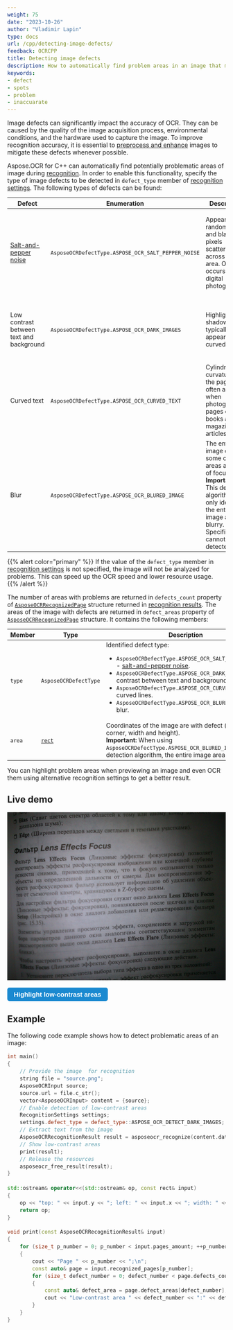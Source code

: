 ```yaml
---
weight: 75
date: "2023-10-26"
author: "Vladimir Lapin"
type: docs
url: /cpp/detecting-image-defects/
feedback: OCRCPP
title: Detecting image defects
description: How to automatically find problem areas in an image that may be recognized inaccurately.
keywords:
- defect
- spots
- problem
- inaccuarate
---
```


<style>
	button {
		cursor: pointer;
		margin-right: 20px;
		padding: 7px 15px;
		border: none;
		border-radius: 5px;
		background-color: #1a89d0;
		font-weight: 700;
		font-size: 15px;
		color: #ffffff;
	}

	button:hover {
		background-color: #3071a9;
	}

	button:focus {
		outline: none;
	}

	#sample {
		position: relative;
	}

	#sample > div {
		position: absolute;
		display: none;
		border: dashed 1px #de4444;
		background-color: rgba(222,68,68,0.2);
	}

	#area1 {
		top: 0px;
		left: 0px;
		width: 60px;
		height: 50px;
	}

	#area2 {
		top: 0px;
		left: 560px;
		width: 220px;
		height: 590px;
	}

	#area3 {
		top: 550px;
		left: 0px;
		width: 90px;
		height: 40px;
	}
</style>

Image defects can significantly impact the accuracy of OCR. They can be caused by the quality of the image acquisition process, environmental conditions, and the hardware used to capture the image. To improve recognition accuracy, it is essential to [preprocess and enhance](/ocr/cpp/image-preprocessing/) images to mitigate these defects whenever possible.

Aspose.OCR for C++ can automatically find potentially problematic areas of image during [recognition](/ocr/cpp/recognition/). In order to enable this functionality, specify the type of image defects to be detected in `defect_type` member of [recognition settings](/ocr/cpp/settings/). The following types of defects can be found:

Defect | Enumeration | Description | Impact | How to mitigate
------ | ----------- | ----------- | ------ | ---------------
[Salt-and-pepper noise](https://en.wikipedia.org/wiki/Salt-and-pepper_noise) | `AsposeOCRDefectType.ASPOSE_OCR_SALT_PEPPER_NOISE` | Appears as random white and black pixels scattered across the area. Often occurs in digital photographs. | <ul><li>Some characters are misidentified</li><li>Unnecessary dots or commas appear in recognition results</li></ul> | <ul><li>Apply [median filter](/ocr/cpp/median/)</li><li>Use [automatic noise removal](/ocr/cpp/denoise/)</li></ul>
Low contrast between text and background | `AsposeOCRDefectType.ASPOSE_OCR_DARK_IMAGES` | Highlights and shadows typically appear on curved pages. | <ul><li>Low recognition accuracy</li><li>Text not recognized (ignored by OCR engine)</li></ul> | <ul><li>[Automatically adjust contrast](/ocr/cpp/contrast/)</li><li>[Convert to grayscale](/ocr/cpp/grayscale/)</li><li>[Binarize with high threshold](/ocr/cpp/binarization/#using-binarization-threshold)</li></ul>
Curved text | `AsposeOCRDefectType.ASPOSE_OCR_CURVED_TEXT` | Cylindrical curvature of the page that often appear when photographing pages of books and magazine articles. | <ul><li>Some characters are misidentified</li><li>Text not recognized</li></ul> | <ul><li>Use [detect_areas_mode_enum::CURVED_TEXT](/ocr/cpp/areas-detection/curved_text/) areas detection mode</li></ul>
Blur | `AsposeOCRDefectType.ASPOSE_OCR_BLURED_IMAGE` | The entire image or some of its areas are out of focus.<br />**Important:** This detection algorithm can only identify the entire image as blurry. Specific areas cannot be detected. | <ul><li>Characters are not recognized correctly</li><li>Text not recognized (ignored by OCR engine)</li></ul> | <ul><li>Use [automatic contrast correction](/ocr/cpp/contrast/)</li><li>[Convert image to grayscale](/ocr/cpp/grayscale/)</li></ul>

{{% alert color="primary" %}}
If the value of the `defect_type` member in [recognition settings](/ocr/cpp/settings/) is not specified, the image will not be analyzed for problems. This can speed up the OCR speed and lower resource usage.
{{% /alert %}}

The number of areas with problems are returned in `defects_count` property of [`AsposeOCRRecognizedPage`](https://reference.aspose.com/ocr/cpp/struct/aspose_o_c_r_recognized_page/) structure returned in [recognition results](https://reference.aspose.com/ocr/cpp/struct/aspose_o_c_r_recognition_result). The areas of the image with defects are returned in `defect_areas` property of [`AsposeOCRRecognizedPage`](https://reference.aspose.com/ocr/cpp/struct/aspose_o_c_r_recognized_page/) structure. It contains the following members:

Member | Type | Description
------ | ---- | -----------
`type` | `AsposeOCRDefectType` | Identified defect type:<ul><li>`AsposeOCRDefectType.ASPOSE_OCR_SALT_PEPPER_NOISE` - [salt-and-pepper noise](https://en.wikipedia.org/wiki/Salt-and-pepper_noise).</li><li>`AsposeOCRDefectType.ASPOSE_OCR_DARK_IMAGES` - low contrast between text and background.</li><li>`AsposeOCRDefectType.ASPOSE_OCR_CURVED_TEXT` - curved lines.</li><li>`AsposeOCRDefectType.ASPOSE_OCR_BLURED_IMAGE` - blur.</li></ul>
`area` | [`rect`](https://reference.aspose.com/ocr/cpp/structrect) | Coordinates of the image are with defect (top/left corner, width and height).<br />**Important:** When using `AsposeOCRDefectType.ASPOSE_OCR_BLURED_IMAGE` detection algorithm, the entire image area is returned.

You can highlight problem areas when previewing an image and even OCR them using alternative recognition settings to get a better result.

## Live demo

<div id="sample">
	<img src="demo.png" alt="Low-contrast image" />
	<div id="area1"></div>
	<div id="area2"></div>
	<div id="area3"></div>
</div>

<button onclick="extract(this)">Highlight low-contrast areas</button>

<script>
	function extract(obj)
	{
		$("#sample > div").show(200);
		$("#results").show(200);
	}
</script>

## Example

The following code example shows how to detect problematic areas of an image:

```cpp
int main()
{
	// Provide the image  for recognition
	string file = "source.png";
	AsposeOCRInput source;
	source.url = file.c_str();
	vector<AsposeOCRInput> content = {source};
	// Enable detection of low-contrast areas
	RecognitionSettings settings;
	settings.defect_type = defect_type::ASPOSE_OCR_DETECT_DARK_IMAGES;
	// Extract text from the image
	AsposeOCRRecognitionResult result = asposeocr_recognize(content.data(), content.size(), settings);
	// Show low-contrast areas
	print(result);
	// Release the resources
	asposeocr_free_result(result);
}

std::ostream& operator<<(std::ostream& op, const rect& input)
{
	op << "top: " << input.y << "; left: " << input.x << "; width: " << input.width << "; height:" << input.height;
	return op;
}

void print(const AsposeOCRRecognitionResult& input)
{
	for (size_t p_number = 0; p_number < input.pages_amount; ++p_number)
	{
		cout << "Page " << p_number << ";\n";
		const auto& page = input.recognized_pages[p_number];
		for (size_t defect_number = 0; defect_number < page.defects_count; ++defect_number)
		{
			const auto& defect_area = page.defect_areas[defect_number];
			cout << "Low-contrast area " << defect_number << ":" << defect_area.area << std::endl;
		}
	}
}
```
